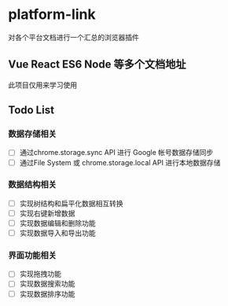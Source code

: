 # platform-link

对各个平台文档进行一个汇总的浏览器插件

## Vue React ES6 Node 等多个文档地址

此项目仅用来学习使用

## Todo List

### 数据存储相关

- [ ] 通过chrome.storage.sync API 进行 Google 帐号数据存储同步
- [ ] 通过File System 或 chrome.storage.local API 进行本地数据存储

### 数据结构相关

- [ ] 实现树结构和扁平化数据相互转换
- [ ] 实现右键新增数据
- [ ] 实现数据编辑和删除功能
- [ ] 实现数据导入和导出功能

### 界面功能相关

- [ ] 实现拖拽功能
- [ ] 实现数据搜索功能
- [ ] 实现数据排序功能
